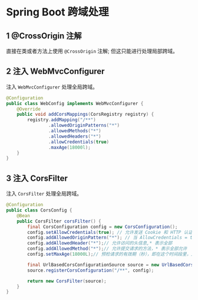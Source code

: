 # Spring Boot 跨域处理

## 1 @CrossOrigin 注解

直接在类或者方法上使用 ```@CrossOrigin``` 注解; 但这只能进行处理局部跨域。

## 2 注入 WebMvcConfigurer

注入 ```WebMvcConfigurer``` 处理全局跨域。

```java
@Configuration
public class WebConfig implements WebMvcConfigurer {
    @Override
    public void addCorsMappings(CorsRegistry registry) {
        registry.addMapping("/**")
                .allowedOriginPatterns("*")
                .allowedMethods("*")
                .allowedHeaders("*")
                .allowCredentials(true)
                .maxAge(18000l);
    }
}
```

## 3 注入 CorsFilter

注入 ```CorsFilter``` 处理全局跨域。

```java
@Configuration
public class CorsConfig {
    @Bean
    public CorsFilter corsFilter() {
        final CorsConfiguration config = new CorsConfiguration();
        config.setAllowCredentials(true); // 允许发送 Cookie 和 HTTP 认证信息
        config.addAllowedOriginPattern("*"); // 当 AllowCredentials = true 且接受任意域名的请求(*) 的时候，必须使用 AllowedOriginPattern
        config.addAllowedHeader("*");// 允许访问的头信息,* 表示全部
        config.addAllowedMethod("*");// 允许提交请求的方法，* 表示全部允许
        config.setMaxAge(18000L);// 预检请求的有效期（秒），即在这个时间段里，对于相同的跨域请求不会再预检了

        final UrlBasedCorsConfigurationSource source = new UrlBasedCorsConfigurationSource();
        source.registerCorsConfiguration("/**", config);

        return new CorsFilter(source);
    }
}
```
